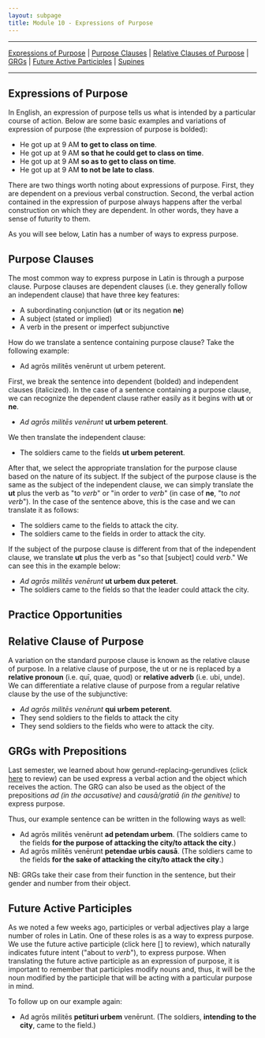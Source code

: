 ```yaml
---
layout: subpage
title: Module 10 - Expressions of Purpose
---
```


***

[Expressions of Purpose](#expressions-of-purpose) \| [Purpose Clauses](#purpose-clauses) \| [Relative Clauses of Purpose](#relative-clauses-of-purpose) \| [GRGs](#grgs-purpose) \| [Future Active Participles](#fap-purpose) \| [Supines](#supine-accusative)

***
## Expressions of Purpose

In English, an expression of purpose tells us what is intended by a particular course of action. Below are some basic examples and variations of expression of purpose (the expression of purpose is bolded):

- He got up at 9 AM **to get to class on time**.
- He got up at 9 AM **so that he could get to class on time**.
- He got up at 9 AM **so as to get to class on time**.
- He got up at 9 AM **to not be late to class**.

There are two things worth noting about expressions of purpose. First, they are dependent on a previous verbal construction. Second, the verbal action contained in the expression of purpose always happens after the verbal construction on which they are dependent. In other words, they have a sense of futurity to them.

As you will see below, Latin has a number of ways to express purpose.  

## Purpose Clauses

The most common way to express purpose in Latin is through a purpose clause. Purpose clauses are dependent clauses (i.e. they generally follow an independent clause) that have three key features:

- A subordinating conjunction (**ut** or its negation **ne**)
- A subject (stated or implied)
- A verb in the present or imperfect subjunctive

How do we translate a sentence containing purpose clause? Take the following example:

- Ad agrōs militēs venērunt ut urbem peterent.

First, we break the sentence into dependent (bolded) and independent clauses (italicized). In the case of a sentence containing a purpose clause, we can recognize the dependent clause rather easily as it begins with **ut** or **ne**.

- *Ad agrōs militēs venērunt* **ut urbem peterent**.

We then translate the independent clause:

- The soldiers came to the fields **ut urbem peterent**.

After that, we select the appropriate translation for the purpose clause based on the nature of its subject. If the subject of the purpose clause is the same as the subject of the independent clause, we can simply translate the **ut** plus the verb as "to *verb*" or "in order to *verb*" (in case of **ne**, "to *not verb*"). In the case of the sentence above, this is the case and we can translate it as follows:

- The soldiers came to the fields to attack the city.
- The soldiers came to the fields in order to attack the city.

If the subject of the purpose clause is different from that of the independent clause, we translate **ut** plus the verb as "so that [subject] could *verb*." We can see this in the example below:

- *Ad agrōs militēs venērunt* **ut urbem dux peteret**.
- The soldiers came to the fields so that the leader could attack the city.

## Practice Opportunities

## Relative Clause of Purpose

A variation on the standard purpose clause is known as the relative clause of purpose. In a relative clause of purpose, the ut or ne is replaced by a **relative pronoun** (i.e. quī, quae, quod) or **relative adverb** (i.e. ubi, unde). We can differentiate a relative clause of purpose from a regular relative clause by the use of the subjunctive:

- *Ad agrōs militēs venērunt* **qui urbem peterent**.
- They send soldiers to the fields to attack the city
- They send soldiers to the fields who were to attack the city.

## GRGs with Prepositions

Last semester, we learned about how gerund-replacing-gerundives (click [here](https://libatique.info/LATN101-F19/notes/4-verbal-nouns-and-adjs/#grgs-gerund-replacing-gerundives) to review) can be used express a verbal action and the object which receives the action. The GRG can also be used as the object of the prepositions *ad (in the accusative)* and *causā/gratiā (in the genitive)* to express purpose.

Thus, our example sentence can be written in the following ways as well:

- Ad agrōs militēs venērunt **ad petendam urbem**. (The soldiers came to the fields **for the purpose of attacking the city/to attack the city**.)
- Ad agrōs militēs venērunt **petendae urbis causā**. (The soldiers came to the fields **for the sake of attacking the city/to attack the city**.)

NB: GRGs take their case from their function in the sentence, but their gender and number from their object.

## Future Active Participles

As we noted a few weeks ago, participles or verbal adjectives play a large number of roles in Latin. One of these roles is as a way to express purpose. We use the future active participle (click here [] to review), which naturally indicates future intent ("about to *verb*"), to express purpose. When translating the future active participle as an expression of purpose, it is important to remember that participles modify nouns and, thus, it will be the noun modified by the participle that will be acting with a particular purpose in mind.

To follow up on our example again:

- Ad agrōs militēs **petituri urbem** venērunt. (The soldiers, **intending to the city**, came to the field.) 
